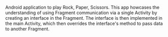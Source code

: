 Android application to play Rock, Paper, Scissors.  This app howcases the understanding of using Fragment communication via a single Activity by creating an interface in the Fragment. The interface is then implemented in the main Activity, which then overrides the interface's method to pass data to another Fragment.
